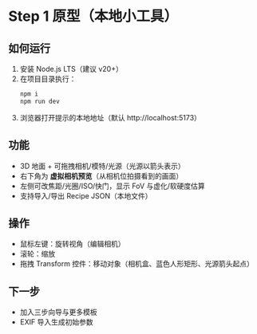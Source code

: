 
# Step 1 原型（本地小工具）

## 如何运行
1. 安装 Node.js LTS（建议 v20+）
2. 在项目目录执行：
   ```bash
   npm i
   npm run dev
   ```
3. 浏览器打开提示的本地地址（默认 http://localhost:5173）

## 功能
- 3D 地面 + 可拖拽相机/模特/光源（光源以箭头表示）
- 右下角为 **虚拟相机预览**（从相机位拍摄看到的画面）
- 左侧可改焦距/光圈/ISO/快门，显示 FoV 与虚化/软硬度估算
- 支持导入/导出 Recipe JSON（本地文件）

## 操作
- 鼠标左键：旋转视角（编辑相机）
- 滚轮：缩放
- 拖拽 Transform 控件：移动对象（相机盒、蓝色人形矩形、光源箭头起点）

## 下一步
- 加入三步向导与更多模板
- EXIF 导入生成初始参数
